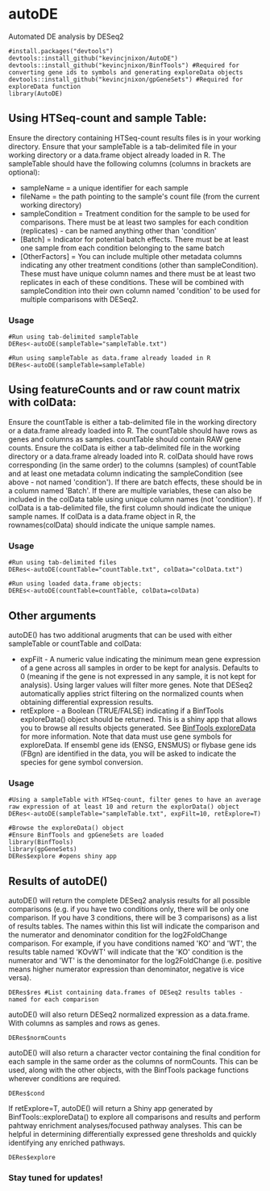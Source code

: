 # autoDE
Automated DE analysis by DESeq2

```{r}
#install.packages("devtools")
devtools::install_github("kevincjnixon/AutoDE")
devtools::install_github("kevincjnixon/BinfTools") #Required for converting gene ids to symbols and generating exploreData objects
devtools::install_github("kevincjnixon/gpGeneSets") #Required for exploreData function
library(AutoDE)
```

## Using HTSeq-count and sample Table:
Ensure the directory containing HTSeq-count results files is in your working directory.
Ensure that your sampleTable is a tab-delimited file in your working directory or a data.frame object already loaded in R.
The sampleTable should have the following columns (columns in brackets are optional):
 * sampleName = a unique identifier for each sample
 * fileName = the path pointing to the sample's count file (from the current working directory)
 * sampleCondition = Treatment condition for the sample to be used for comparisons. There must be at least two samples for each condition (replicates) - can be named anything other than 'condition'
 * [Batch] = Indicator for potential batch effects. There must be at least one sample from each condition belonging to the same batch
 * [OtherFactors] = You can include multiple other metadata columns indicating any other treatment conditions (other than sampleCondition). These must have unique column names and there must be at least two replicates in each of these conditions. These will be combined with sampleCondition into their own column named 'condition' to be used for multiple comparisons with DESeq2.
### Usage
 ```{r}
 #Run using tab-delimited sampleTable
 DERes<-autoDE(sampleTable="sampleTable.txt")

 #Run using sampleTable as data.frame already loaded in R
 DERes<-autoDE(sampleTable=sampleTable)
 ```

## Using featureCounts and or raw count matrix with colData:
Ensure the countTable is either a tab-delimited file in the working directory or a data.frame already loaded into R. The countTable should have rows as genes and columns as samples. countTable should contain RAW gene counts.
Ensure the colData is either a tab-delimited file in the working directory or a data.frame already loaded into R.
colData should have rows corresponding (in the same order) to the columns (samples) of countTable and at least one metadata column indicating the sampleCondition (see above - not named 'condition'). If there are batch effects, these should be in a column named 'Batch'. If there are multiple variables, these can also be included in the colData table using unique column names (not 'condition'). If colData is a tab-delimited file, the first column should indicate the unique sample names. If colData is a data.frame object in R, the rownames(colData) should indicate the unique sample names.
### Usage
```{r}
#Run using tab-delimited files
DERes<-autoDE(countTable="countTable.txt", colData="colData.txt")

#Run using loaded data.frame objects:
DEREs<-autoDE(countTable=countTable, colData=colData)
```

## Other arguments
autoDE() has two additional arugments that can be used with either sampleTable or countTable and colData:
 * expFilt - A numeric value indicating the minimum mean gene expression of a gene across all samples in order to be kept for analysis. Defaults to 0 (meaning if the gene is not expressed in any sample, it is not kept for analysis). Using larger values will filter more genes. Note that DESeq2 automatically applies strict filtering on the normalized counts when obtaining differential expression results.
 * retExplore - a Boolean (TRUE/FALSE) indicating if a BinfTools exploreData() object should be returned. This is a shiny app that allows you to browse all results objects generated. See [BinfTools exploreData](https://github.com/kevincjnixon/BinfTools/wiki/Explore-Data) for more information. Note that data must use gene symbols for exploreData. If ensembl gene ids (ENSG, ENSMUS) or flybase gene ids (FBgn) are identified in the data, you will be asked to indicate the species for gene symbol conversion.

### Usage
```{r}
#Using a sampleTable with HTSeq-count, filter genes to have an average raw expression of at least 10 and return the explorData() object
DERes<-autoDE(sampleTable="sampleTable.txt", expFilt=10, retExplore=T)

#Browse the exploreData() object
#Ensure BinfTools and gpGeneSets are loaded
library(BinfTools)
library(gpGeneSets)
DERes$explore #opens shiny app
```

## Results of autoDE()
autoDE() will return the complete DESeq2 analysis results for all possible comparisons (e.g. if you have two conditions only, there will be only one comparison. If you have 3 conditions, there will be 3 comparisons) as a list of results tables. The names within this list will indicate the comparison and the numerator and denominator condition for the log2FoldChange comparison. For example, if you have conditions named 'KO' and 'WT', the results table named 'KOvWT' will indicate that the 'KO' condition is the numerator and 'WT' is the denominator for the log2FoldChange (i.e. positive means higher numerator expression than denominator, negative is vice versa).
```{r}
DERes$res #List containing data.frames of DESeq2 results tables - named for each comparison
```
autoDE() will also return DESeq2 normalized expression as a data.frame. With columns as samples and rows as genes.
```{r}
DERes$normCounts
```

autoDE() will also return a character vector containing the final condition for each sample in the same order as the columns of normCounts. This can be used, along with the other objects, with the BinfTools package functions wherever conditions are required.
```{r}
DERes$cond
```

If retExplore=T, autoDE() will return a Shiny app generated by BinfTools::exploreData() to explore all comparisons and results and perform pahtway enrichment analyses/focused pathway analyses. This can be helpful in determining differentially expressed gene thresholds and quickly identifying any enriched pathways.
```{r}
DERes$explore
```

### Stay tuned for updates!
